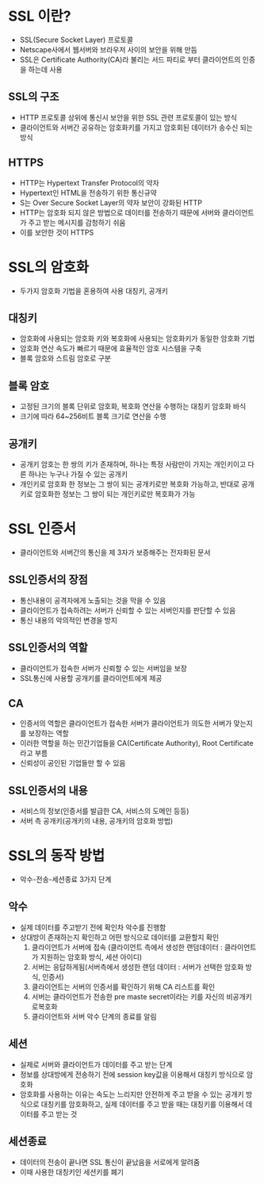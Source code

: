 SSL 이란?
=====
+ SSL(Secure Socket Layer) 프로토콜
+ Netscape사에서 웹서버와 브라우저 사이의 보안을 위해 만듬
+ SSL은 Certificate Authority(CA)라 불리는 서드 파티로 부터 클라이언트의 인증을 하는데 사용


SSL의 구조
-----
+ HTTP 프로토콜 상위에 통신시 보안을 위한 SSL 관련 프로토콜이 있는 방식
+ 클라이언트와 서버간 공유하는 암호화키를 가지고 암호회된 데이터가 송수신 되는 방식


HTTPS
-----
+ HTTP는 Hypertext Transfer Protocol의 약자 
+ Hypertext인 HTML을 전송하기 위한 통신규약
+ S는 Over Secure Socket Layer의 약자 보안이 강화된 HTTP
+ HTTP는 암호화 되지 않은 방법으로 데이터를 전송하기 때문에 서버와 클라이언트가 주고 받는 메시지를 감청하기 쉬움
+ 이를 보안한 것이 HTTPS


SSL의 암호화
=========
+ 두가지 암호화 기법을 혼용하여 사용
  대칭키, 공개키
  

대칭키
------
+ 암호화에 사용되는 암호화 키와 복호화에 사용되는 암호화키가 동일한 암호화 기법
+ 암호화 연산 속도가 빠르기 때문에 효율적인 암호 시스템을 구축
+ 블록 암호와 스트림 암호로 구분


블록 암호
------
+ 고정된 크기의 블록 단위로 암호화, 복호화 연산을 수행하는 대칭키 암호화 바식
+ 크기에 따라 64~256비트 블록 크기로 연산을 수행


공개키
-----
+ 공개키 암호는 한 쌍의 키가 존재하며, 하나는 특정 사람만이 가지는 개인키이고 다른 하나는 누구나 가질 수 있는 공개키
+ 개인키로 암호화 한 정보는 그 쌍이 되는 공개키로만 복호화 가능하고, 반대로 공개키로 암호화한 정보는 그 쌍이 되는 개인키로만 복호화가 가능


SSL 인증서
========
+ 클라이언트와 서버간의 통신을 제 3자가 보증해주는 전자화된 문서


SSL인증서의 장점
----
+ 통신내용이 공격자에게 노출되는 것을 막을 수 있음
+ 클라이언트가 접속하려는 서버가 신뢰할 수 있는 서버인지를 판단할 수 있음
+ 통신 내용의 악의적인 변경을 방지


SSL인증서의 역할 
-----
+ 클라이언트가 접속한 서버가 신뢰할 수 있는 서버임을 보장
+ SSL통신에 사용할 공개키를 클라이언트에게 제공


CA
-----
+ 인증서의 역할은 클라이언트가 접속한 서버가 클라이언트가 의도한 서버가 맞는지를 보장하는 역할
+ 이러한 역할을 하는 민간기업들을 CA(Certificate Authority), Root Certificate 라고 부름
+ 신뢰성이 공인된 기업들만 할 수 있음


SSL인증서의 내용
-----
+ 서비스의 정보(인증서를 발급한 CA, 서비스의 도메인 등등)
+ 서버 측 공개키(공개키의 내용, 공개키의 암호화 방법)


SSL의 동작 방법
========
+ 악수-전송-세션종료 3가지 단계


악수
----
+ 실제 데이터를 주고받기 전에 확인차 악수를 진행함
+ 상대방이 존재하는지 확인하고 어떤 방식으로 데이터를 교환할지 확인
  1. 클라이언트가 서버에 접속 (클라이언트 측에서 생성한 랜덤데이터 : 클라이언트가 지원하는 암호화 방식, 세션 아이디)
  2. 서버는 응답하게됨(서버측에서 생성한 랜덤 데이터 : 서버가 선택한 암호화 방식, 인증서)
  3. 클라이언트는 서버의 인증서를 확인하기 위해 CA 리스트를 확인
  4. 서버는 클라이언트가 전송한 pre maste secret이라는 키를 자신의 비공개키로복호화
  5. 클라이언트와 서버 악수 단계의 종료를 알림


세션
-----
+ 실제로 서버와 클라이언트가 데이터를 주고 받는 단계
+ 정보를 상대방에게 전송하기 전에 session key값을 이용해서 대칭키 방식으로 암호화
+ 암호화를 사용하는 이유는 속도는 느리지만 안전하게 주고 받을 수 있는 공개키 방식으로 대칭키를 암호화하고,
  실제 데이터를 주고 받을 때는 대칭키를 이용해서 데이터를 주고 받는 것


세션종료
------
+ 데이터의 전송이 끝나면 SSL 통신이 끝났음을 서로에게 알려줌
+ 이때 사용한 대칭키인 세션키를 폐기



